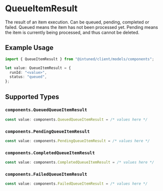 # QueueItemResult

The result of an item execution. Can be queued, pending, completed or failed. Queued means the item has not been processed yet. Pending means the item is currently being processed, and thus cannot be deleted.

## Example Usage

```typescript
import { QueueItemResult } from "@intuned/client/models/components";

let value: QueueItemResult = {
  runId: "<value>",
  status: "queued",
};
```

## Supported Types

### `components.QueuedQueueItemResult`

```typescript
const value: components.QueuedQueueItemResult = /* values here */
```

### `components.PendingQueueItemResult`

```typescript
const value: components.PendingQueueItemResult = /* values here */
```

### `components.CompletedQueueItemResult`

```typescript
const value: components.CompletedQueueItemResult = /* values here */
```

### `components.FailedQueueItemResult`

```typescript
const value: components.FailedQueueItemResult = /* values here */
```

